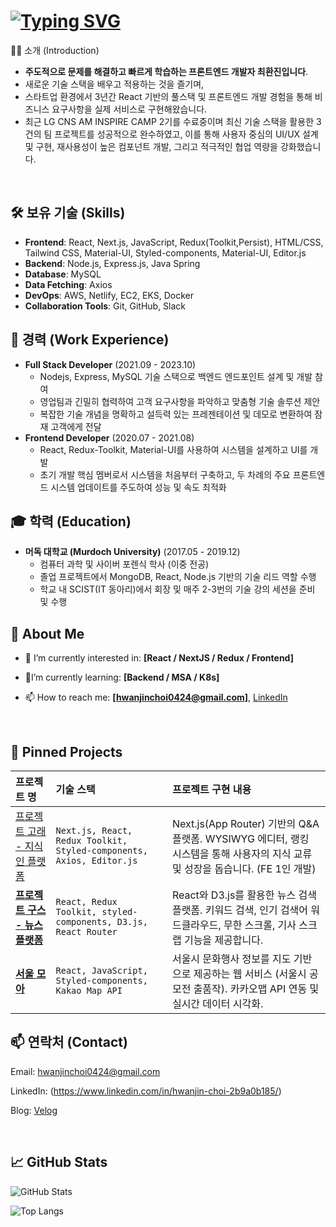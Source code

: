 # [![Typing SVG](https://readme-typing-svg.demolab.com?font=Fira+Code&duration=6000&pause=1000&color=18F789&width=600&lines=Hello+World!+%ED%94%84%EB%A1%A0%ED%8A%B8%EC%97%94%EB%93%9C+%EA%B0%9C%EB%B0%9C%EC%9E%90+%EC%B5%9C%ED%99%98%EC%A7%84+%EC%9E%85%EB%8B%88%EB%8B%A4!+;Hello+World!+This+is+Frontend+Developer+Jin)](https://git.io/typing-svg)
👨‍💻 소개 (Introduction)
- **주도적으로 문제를 해결하고 빠르게 학습하는 프론트엔드 개발자 최환진입니다**.
- 새로운 기술 스택을 배우고 적용하는 것을 즐기며,
- 스타트업 환경에서 3년간 React 기반의 풀스택 및 프론트엔드 개발 경험을 통해 비즈니스 요구사항을 실제 서비스로 구현해왔습니다.
- 최근 LG CNS AM INSPIRE CAMP 2기를 수료중이며 최신 기술 스택을 활용한 3건의 팀 프로젝트를 성공적으로 완수하였고, 이를 통해 사용자 중심의 UI/UX 설계 및 구현, 재사용성이 높은 컴포넌트 개발, 그리고 적극적인 협업 역량을 강화했습니다.



<br>

## **🛠️ 보유 기술 (Skills)**

- **Frontend**: React, Next.js, JavaScript, Redux(Toolkit,Persist), HTML/CSS, Tailwind CSS, Material-UI, Styled-components, Material-UI, Editor.js
- **Backend**: Node.js, Express.js, Java Spring
- **Database**: MySQL
- **Data Fetching**: Axios
- **DevOps**: AWS, Netlify, EC2, EKS, Docker
- **Collaboration Tools**: Git, GitHub, Slack

## **🏢 경력 (Work Experience)**
- **Full Stack Developer** (2021.09 - 2023.10)
    - Nodejs, Express, MySQL 기술 스택으로 백엔드 엔드포인트 설계 및 개발 참여
    - 영업팀과 긴밀히 협력하여 고객 요구사항을 파악하고 맞춤형 기술 솔루션 제안
    - 복잡한 기술 개념을 명확하고 설득력 있는 프레젠테이션 및 데모로 변환하여 잠재 고객에게 전달
- **Frontend Developer** (2020.07 - 2021.08)
    - React, Redux-Toolkit, Material-UI를 사용하여 시스템을 설계하고 UI를 개발
    - 초기 개발 핵심 멤버로서 시스템을 처음부터 구축하고, 두 차례의 주요 프론트엔드 시스템 업데이트를 주도하여 성능 및 속도 최적화

## **🎓 학력 (Education)**
- **머독 대학교 (Murdoch University)** (2017.05 - 2019.12)
    - 컴퓨터 과학 및 사이버 포렌식 학사 (이중 전공)
    - 졸업 프로젝트에서 MongoDB, React, Node.js 기반의 기술 리드 역할 수행
    - 학교 내 SCIST(IT 동아리)에서 회장 및 매주 2-3번의 기술 강의 세션을 준비 및 수행

## 🚀 About Me

- 🔭 I’m currently interested in: **[React / NextJS / Redux / Frontend]**
  
- 🌱I’m currently learning: **[Backend / MSA / K8s]**

- 📫 How to reach me: **[hwanjinchoi0424@gmail.com]**, [LinkedIn](https://www.linkedin.com/in/hwanjin-choi-2b9a0b185/)

<br>

## 📌 Pinned Projects



| 프로젝트 명               | 기술 스택                        |  프로젝트 구현 내용                |
| :--------------------- | :-------------------------------- | :-------------------------- |
| [프로젝트 고래 - 지식인 플랫폼](https://github.com/Hwanjin-Choi/gorae-next-app)               | `Next.js, React, Redux Toolkit, Styled-components, Axios, Editor.js`                           | Next.js(App Router) 기반의 Q&A 플랫폼. WYSIWYG 에디터, 랭킹 시스템을 통해 사용자의 지식 교류 및 성장을 돕습니다. (FE 1인 개발) |
| **[프로젝트 구스 - 뉴스 플랫폼](https://github.com/Hwanjin-Choi/project-goose-frontend)**   | `React, Redux Toolkit, styled-components, D3.js, React Router`          | React와 D3.js를 활용한 뉴스 검색 플랫폼. 키워드 검색, 인기 검색어 워드클라우드, 무한 스크롤, 기사 스크랩 기능을 제공합니다.            |
| **[서울 모아](https://github.com/Hwanjin-Choi/project-seoul-moa-frontend)**            | `React, JavaScript, Styled-components, Kakao Map API`               | 서울시 문화행사 정보를 지도 기반으로 제공하는 웹 서비스 (서울시 공모전 출품작). 카카오맵 API 연동 및 실시간 데이터 시각화.         |



## 📫 연락처 (Contact)
Email: hwanjinchoi0424@gmail.com

LinkedIn: (https://www.linkedin.com/in/hwanjin-choi-2b9a0b185/)

Blog: [Velog](https://velog.io/@ajtwoddl0424/posts)

<br>

## 📈 GitHub Stats

![GitHub Stats](https://github-readme-stats.vercel.app/api?username=Hwanjin-Choi&show_icons=true&theme=tokyonight)


![Top Langs](https://github-readme-stats.vercel.app/api/top-langs/?username=Hwanjin-Choi&layout=compact&theme=tokyonight)


